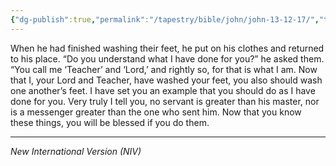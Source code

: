```yaml
---
{"dg-publish":true,"permalink":"/tapestry/bible/john/john-13-12-17/","title":"John 13:12–17","tags":["bible-verse","bible-verse"],"dgHomeLink":true,"dgShowLocalGraph":true,"dgEnableSearch":true}
---
```



When he had finished washing their feet, he put on his clothes and returned to his place. “Do you understand what I have done for you?” he asked them.  “You call me ‘Teacher’ and ‘Lord,’ and rightly so, for that is what I am.  Now that I, your Lord and Teacher, have washed your feet, you also should wash one another’s feet.  I have set you an example that you should do as I have done for you.  Very truly I tell you, no servant is greater than his master, nor is a messenger greater than the one who sent him. Now that you know these things, you will be blessed if you do them.


---
*New International Version (NIV)*